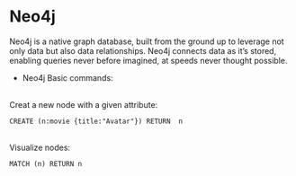 # Neo4j
Neo4j is a native graph database, built from the ground up to leverage not only data but also data relationships. Neo4j connects data as it’s stored, enabling queries never before imagined, at speeds never thought possible.
* Neo4j Basic commands: 
<br>
Creat a new node with  a given  attribute: 

 ```
CREATE (n:movie {title:"Avatar"}) RETURN  n
 ```
 <br>
Visualize nodes: 

 ```
 MATCH (n) RETURN n
 ````
